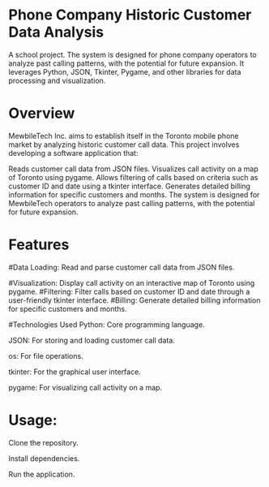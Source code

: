  # Phone Company Historic Customer Data Analysis

A school project. The system is designed for phone company operators to analyze past calling patterns, with the potential for future expansion. It leverages Python, JSON, Tkinter, Pygame, and other libraries for data processing and visualization.

# Overview
MewbileTech Inc. aims to establish itself in the Toronto mobile phone market by analyzing historic customer call data. This project involves developing a software application that:

Reads customer call data from JSON files.
Visualizes call activity on a map of Toronto using pygame.
Allows filtering of calls based on criteria such as customer ID and date using a tkinter interface.
Generates detailed billing information for specific customers and months.
The system is designed for MewbileTech operators to analyze past calling patterns, with the potential for future expansion.

# Features
#Data Loading: Read and parse customer call data from JSON files.

#Visualization: Display call activity on an interactive map of Toronto using pygame.
#Filtering: Filter calls based on customer ID and date through a user-friendly tkinter interface.
#Billing: Generate detailed billing information for specific customers and months.

#Technologies Used
Python: Core programming language.

JSON: For storing and loading customer call data.

os: For file operations.

tkinter: For the graphical user interface.

pygame: For visualizing call activity on a map.

# Usage:

Clone the repository.

Install dependencies.

Run the application.

